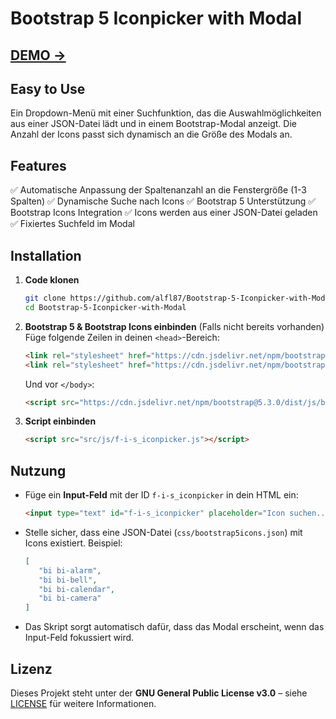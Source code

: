# Bootstrap 5 Iconpicker with Modal

## [DEMO ->](https://f-i-s.ch/fis_tools/Bootstrap-5-Iconpicker-with-Modal/example.html)

## Easy to Use

Ein Dropdown-Menü mit einer Suchfunktion, das die Auswahlmöglichkeiten aus einer JSON-Datei lädt und in einem Bootstrap-Modal anzeigt. Die Anzahl der Icons passt sich dynamisch an die Größe des Modals an.

## Features

✅ Automatische Anpassung der Spaltenanzahl an die Fenstergröße (1-3 Spalten)
✅ Dynamische Suche nach Icons
✅ Bootstrap 5 Unterstützung
✅ Bootstrap Icons Integration
✅ Icons werden aus einer JSON-Datei geladen
✅ Fixiertes Suchfeld im Modal

## Installation

1. **Code klonen**
   ```bash
   git clone https://github.com/alfl87/Bootstrap-5-Iconpicker-with-Modal.git
   cd Bootstrap-5-Iconpicker-with-Modal
   ```

2. **Bootstrap 5 & Bootstrap Icons einbinden** (Falls nicht bereits vorhanden)
   Füge folgende Zeilen in deinen `<head>`-Bereich:
   ```html
   <link rel="stylesheet" href="https://cdn.jsdelivr.net/npm/bootstrap@5.3.0/dist/css/bootstrap.min.css">
   <link rel="stylesheet" href="https://cdn.jsdelivr.net/npm/bootstrap-icons@1.11.3/font/bootstrap-icons.min.css">
   ```
   Und vor `</body>`:
   ```html
   <script src="https://cdn.jsdelivr.net/npm/bootstrap@5.3.0/dist/js/bootstrap.bundle.min.js"></script>
   ```

3. **Script einbinden**
   ```html
   <script src="src/js/f-i-s_iconpicker.js"></script>
   ```

## Nutzung

- Füge ein **Input-Feld** mit der ID `f-i-s_iconpicker` in dein HTML ein:
   ```html
   <input type="text" id="f-i-s_iconpicker" placeholder="Icon suchen...">
   ```

- Stelle sicher, dass eine JSON-Datei (`css/bootstrap5icons.json`) mit Icons existiert. Beispiel:
   ```json
   [
      "bi bi-alarm", 
      "bi bi-bell", 
      "bi bi-calendar",
      "bi bi-camera"
   ]
   ```

- Das Skript sorgt automatisch dafür, dass das Modal erscheint, wenn das Input-Feld fokussiert wird.

## Lizenz

Dieses Projekt steht unter der **GNU General Public License v3.0** – siehe [LICENSE](LICENSE) für weitere Informationen.

